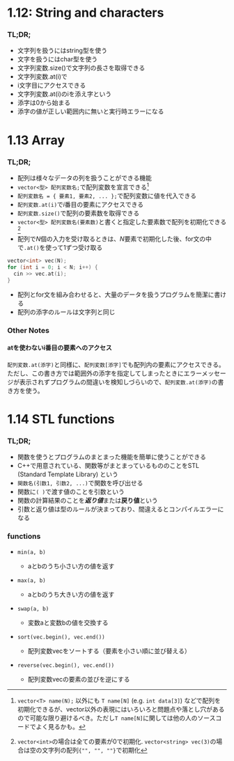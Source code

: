 # 1.12: String and characters
### TL;DR;
- 文字列を扱うにはstring型を使う
- 文字を扱うにはchar型を使う
- 文字列変数.size()で文字列の長さを取得できる
- 文字列変数.at(i)で
- i文字目にアクセスできる
- 文字列変数.at(i)のiを添え字という
- 添字は0から始まる
- 添字の値が正しい範囲内に無いと実行時エラーになる


# 1.13 Array
### TL;DR;
- 配列は様々なデータの列を扱うことができる機能
- `vector<型> 配列変数名;`で配列変数を宣言できる[^1]
- `配列変数名 = { 要素1, 要素2, ... };`で配列変数に値を代入できる
- `配列変数.at(i)`で<i>i</i>番目の要素にアクセスできる
- `配列変数.size()`で配列の要素数を取得できる
- `vector<型> 配列変数名(要素数)`と書くと指定した要素数で配列を初期化できる[^2]
- 配列で<i>N</i>個の入力を受け取るときは、<i>N</i>要素で初期化した後、for文の中で`.at()`を使って1ずつ受け取る

```cpp
vector<int> vec(N);
for (int i = 0; i < N; i++) {
  cin >> vec.at(i);
}
```

- 配列とfor文を組み合わせると、大量のデータを扱うプログラムを簡潔に書ける
- 配列の添字のルールは文字列と同じ

### Other Notes
#### atを使わないi番目の要素へのアクセス
`配列変数.at(添字)`と同様に、`配列変数[添字]`でも配列内の要素にアクセスできる。
ただし、この書き方では範囲外の添字を指定してしまったときにエラーメッセージが表示されずプログラムの間違いを検知しづらいので、`配列変数.at(添字)`の書き方を使う。

# 1.14 STL functions
### TL;DR;
- 関数を使うとプログラムのまとまった機能を簡単に使うことができる
- C++で用意されている、関数等がまとまっているもののことをSTL (Standard Template Library) という
- `関数名(引数1, 引数2, ...)`で関数を呼び出せる
- 関数に`( )`で渡す値のことを引数という
- 関数の計算結果のことを***返り値***または**戻り値**という
- 引数と返り値は型のルールが決まっており、間違えるとコンパイルエラーになる

### functions
- `min(a, b)`
  - aとbのうち小さい方の値を返す
- `max(a, b)`
  - aとbのうち大きい方の値を返す
- `swap(a, b)`
  - 変数aと変数bの値を交換する
  
- `sort(vec.begin(), vec.end())`
  - 配列変数vecをソートする（要素を小さい順に並び替える）

- `reverse(vec.begin(), vec.end())`
  - 配列変数vecの要素の並びを逆にする


[^1]: `vector<T> name(N);` 以外にも `T name[N]` (e.g. `int data[3]`) などで配列を初期化できるが、vector以外の表現にはいろいろと問題点や落とし穴があるので可能な限り避けるべき。ただし`T name[N]`に関しては他の人のソースコードでよく見るかも。
[^2]: `vector<int>`の場合は全ての要素が0で初期化. `vector<string> vec(3)`の場合は空の文字列の配列`{"", "", ""}`で初期化

